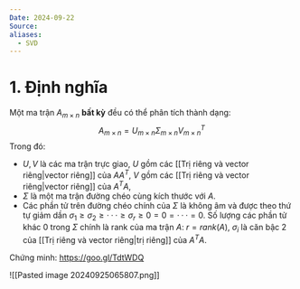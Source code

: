 ```yaml
---
Date: 2024-09-22
Source: 
aliases:
  - SVD
---
```

# 1. Định nghĩa
Một ma trận $A_{m×n}$ **bất kỳ** đều có thể phân tích thành dạng: $$A_{m×n} = U_{m×n}Σ_{m×n}V_{m×n}^T$$ 
Trong đó:
- $U, V$ là các ma trận trực giao, $U$ gồm các [[Trị riêng và vector riêng|vector riêng]] của $AA^T$,  $V$ gồm các [[Trị riêng và vector riêng|vector riêng]] của $A^TA$,
- $Σ$ là một ma trận đường chéo cùng kích thước với $A$. 
- Các phần tử trên đường chéo chính của $Σ$ là không âm và được theo thứ tự giảm dần $σ_1 ≥ σ_2 ≥ · · · ≥ σ_r ≥ 0 = 0 = · · · = 0$. Số lượng các phần tử khác $0$ trong $Σ$ chính là rank của ma trận $A$: $r = rank(A)$, $\sigma_i$ là căn bậc 2 của [[Trị riêng và vector riêng|trị riêng]] của $A^TA$.

Chứng minh: https://goo.gl/TdtWDQ

![[Pasted image 20240925065807.png]]